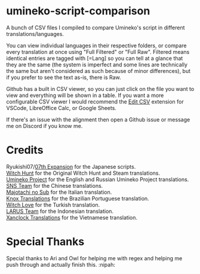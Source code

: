 # umineko-script-comparison

A bunch of CSV files I compiled to compare Umineko's script in different translations/languages.

You can view individual languages in their respective folders, or compare every translation at once using "Full Filtered" or "Full Raw". Filtered means identical entries are tagged with [=Lang] so you can tell at a glance that they are the same (the system is imperfect and some lines are technically the same but aren't considered as such because of minor differences), but if you prefer to see the text as-is, there is Raw. 

Github has a built in CSV viewer, so you can just click on the file you want to view and everything will be shown in a table. If you want a more configurable CSV viewer I would recommend the [Edit CSV](https://open-vsx.org/vscode/item?itemName=janisdd.vscode-edit-csv) extension for VSCode, LibreOffice Calc, or Google Sheets.

If there's an issue with the alignment then open a Github issue or message me on Discord if you know me.

# Credits

Ryukishi07/[07th Expansion](https://07th-expansion.net/) for the Japanese scripts.  
[Witch Hunt](https://x.com/witchhunt_ot) for the Original Witch Hunt and Steam translations.  
[Umineko Project](https://www.umineko-project.org/en/) for the English and Russian Umineko Project translations.  
[SNS Team](https://snsteam.club/) for the Chinese translations.  
[Majotachi no Sub](https://majotachinosub.com/visual-novel/umineko.html) for the Italian translation.  
[Knox Translations](https://knox.fansub.com.br/) for the Brazilian Portuguese translation.  
[Witch Love](https://witch-love.github.io/) for the Turkish translation.  
[LARUS Team](https://umineko-indo.vercel.app/) for the Indonesian translation.  
[Xanclock Translations](https://github.com/XanclockTranslations/umineko-scripting-vi) for the Vietnamese translation.  

# Special Thanks

Special thanks to Ari and Owl for helping me with regex and helping me push through and actually finish this. :nipah:




